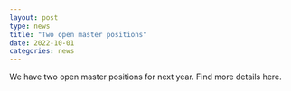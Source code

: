 ```yaml
---
layout: post
type: news
title: "Two open master positions"
date: 2022-10-01
categories: news
---
```

We have two open master positions for next year. Find more details here. 